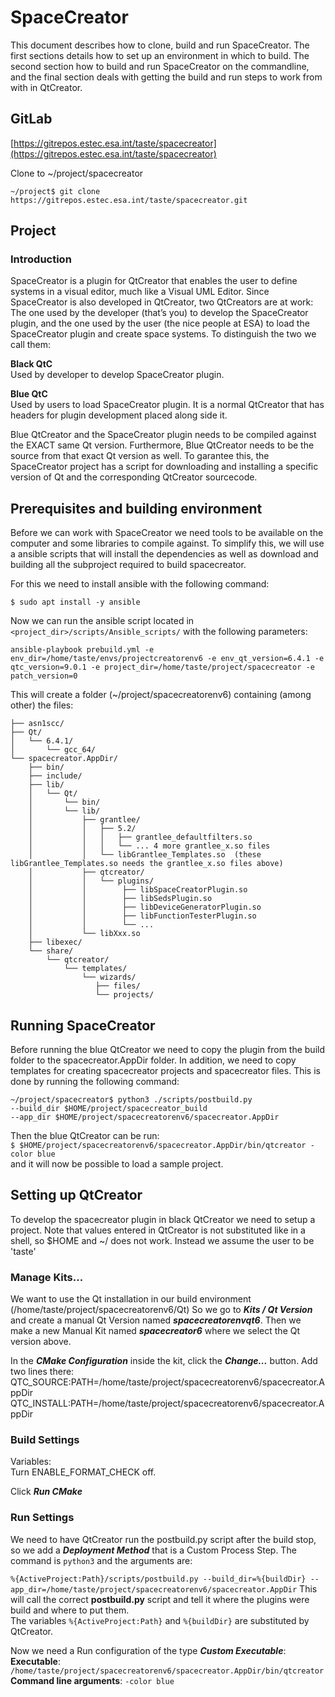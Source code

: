 # SpaceCreator
This document describes how to clone, build and run SpaceCreator. The first sections
details how to set up an environment in which to build. The second section how to build and run
SpaceCreator on the commandline, and the final section deals with getting the build and run
steps to work from with in QtCreator.

## GitLab
[https://gitrepos.estec.esa.int/taste/spacecreator](https://gitrepos.estec.esa.int/taste/spacecreator)

Clone to ~/project/spacecreator
```commandline
~/project$ git clone https://gitrepos.estec.esa.int/taste/spacecreator.git
```

## Project

### Introduction
SpaceCreator is a plugin for QtCreator that enables the user to define systems in a visual editor, much like a Visual UML Editor. Since SpaceCreator is also developed in QtCreator, two QtCreators are at work: The one used by the developer (that’s you) to develop the SpaceCreator plugin, and the one used by the user (the nice people at ESA) to load the SpaceCreator plugin and create space systems. To distinguish the two we call them:

**Black QtC**<br>
Used by developer to develop SpaceCreator plugin.

**Blue QtC**<br>
Used by users to load SpaceCreator plugin. It is a normal QtCreator that has headers for plugin development placed along side it.

Blue QtCreator and the SpaceCreator plugin needs to be compiled against the EXACT same Qt version. Furthermore, Blue QtCreator needs to be the source from that exact Qt version as well. To garantee this, the SpaceCreator project has a script for downloading and installing a specific version of Qt and the corresponding QtCreator sourcecode.

## Prerequisites and building environment
Before we can work with SpaceCreator we need tools to be available on the computer
and some libraries to compile against. To simplify this, we will use a ansible scripts that will install the dependencies
as well as download and building all the subproject required to build spacecreator.

For this we need to install ansible with the following command: <br>

`$ sudo apt install -y ansible`


Now we can run the ansible script located in `<project_dir>/scripts/Ansible_scripts/` with the following parameters:

`ansible-playbook prebuild.yml
-e env_dir=/home/taste/envs/projectcreatorenv6
-e env_qt_version=6.4.1
-e qtc_version=9.0.1
-e project_dir=/home/taste/project/spacecreator
-e patch_version=0
`

This will create a folder (~/project/spacecreatorenv6) containing (among other) the files:
```
├── asn1scc/
├── Qt/
│   └── 6.4.1/
│       └── gcc_64/
└── spacecreator.AppDir/
    ├── bin/
    ├── include/
    ├── lib/
    │   └── Qt/
    │       └── bin/
    │       └── lib/
    │           ├── grantlee/
    │           │   ├── 5.2/
    │           │   │   ├── grantlee_defaultfilters.so
    │           │   │   └── ... 4 more grantlee_x.so files
    │           │   └── libGrantlee_Templates.so  (these libGrantlee_Templates.so needs the grantlee_x.so files above)
    │           ├── qtcreator/
    │           │   └── plugins/
    │           │        ├── libSpaceCreatorPlugin.so
    │           │        ├── libSedsPlugin.so
    │           │        ├── libDeviceGeneratorPlugin.so
    │           │        ├── libFunctionTesterPlugin.so
    │           │        └── ...
    │           └── libXxx.so
    ├── libexec/
    └── share/
        └── qtcreator/
            └── templates/
                └── wizards/
                   ├── files/
                   └── projects/

```

## Running SpaceCreator

Before running the blue QtCreator we need to copy the plugin from the build folder
to the spacecreator.AppDir folder.
In addition, we need to copy templates for creating spacecreator projects and spacecreator files.
This is done by running the following command:
```commandline
~/project/spacecreator$ python3 ./scripts/postbuild.py
--build_dir $HOME/project/spacecreator_build
--app_dir $HOME/project/spacecreatorenv6/spacecreator.AppDir
```

Then the blue QtCreator can be run:<br>
`$ $HOME/project/spacecreatorenv6/spacecreator.AppDir/bin/qtcreator -color blue`<br>
and it will now be possible to load a sample project.



## Setting up QtCreator
To develop the spacecreator plugin in black QtCreator we need to setup a project.
Note that values entered in QtCreator is not substituted like in a shell, so
$HOME and ~/ does not work. Instead we assume the user to be 'taste'

### Manage Kits...
We want to use the Qt installation in our build environment (/home/taste/project/spacecreatorenv6/Qt)
So we go to ***Kits / Qt Version*** and create a manual Qt Version named ***spacecreatorenvqt6***.
Then we make a new Manual Kit named ***spacecreator6*** where we select the Qt version above.

In the ***CMake Configuration*** inside the kit, click the ***Change...*** button.
Add two lines there:<br>
QTC_SOURCE:PATH=/home/taste/project/spacecreatorenv6/spacecreator.AppDir<br>
QTC_INSTALL:PATH=/home/taste/project/spacecreatorenv6/spacecreator.AppDir


### Build Settings
Variables:<br>
Turn ENABLE_FORMAT_CHECK off.

Click ***Run CMake***

### Run Settings
We need to have QtCreator run the postbuild.py script after the build stop, so we add a
***Deployment Method*** that is a Custom Process Step. The command is
`python3` and the arguments are:

`%{ActiveProject:Path}/scripts/postbuild.py --build_dir=%{buildDir} --app_dir=/home/taste/project/spacecreatorenv6/spacecreator.AppDir`
This will call the correct **postbuild.py** script and tell it where the plugins were build and where to put them.<br>
The variables `%{ActiveProject:Path}` and `%{buildDir}` are substituted by QtCreator.

Now we need a Run configuration of the type ***Custom Executable***:<br>
**Executable**: `/home/taste/project/spacecreatorenv6/spacecreator.AppDir/bin/qtcreator`<br>
**Command line arguments**: `-color blue`



